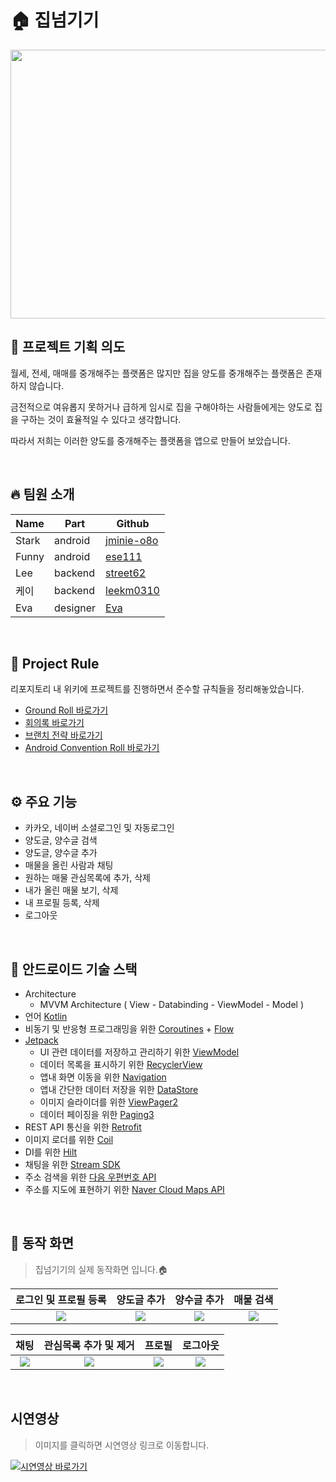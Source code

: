 # 🏠 집넘기기
<p align="center"><img src="https://user-images.githubusercontent.com/79504043/189599604-36c291f8-821f-461d-aa5f-31564292c0bb.png" width="900" height="430"/></p>

## 🚀 프로젝트 기획 의도
월세, 전세, 매매를 중개해주는 플랫폼은 많지만 집을 양도를 중개해주는 플랫폼은 존재하지 않습니다. 
  
  
금전적으로 여유롭지 못하거나 급하게 임시로 집을 구해야하는 사람들에게는 양도로 집을 구하는 것이 효율적일 수 있다고 생각합니다.  
  
  
따라서 저희는 이러한 양도를 중개해주는 플랫폼을 앱으로 만들어 보았습니다. 

</br>

## 🔥 팀원 소개
|Name|Part|Github|
|---|---|---|
|Stark|android|[jminie-o8o](https://github.com/jminie-o8o)|
|Funny|android|[ese111](https://github.com/ese111)|
|Lee|backend|[street62](https://github.com/street62)|
|케이|backend|[leekm0310](https://github.com/leekm0310)|
|Eva|designer|[Eva](https://evachu.design)|

</br>

## 📃 Project Rule

리포지토리 내 위키에 프로젝트를 진행하면서 준수할 규칙들을 정리해놓았습니다.
- [Ground Roll 바로가기](https://github.com/street62/Home-Rent-App/wiki/%EA%B7%B8%EB%9D%BC%EC%9A%B4%EB%93%9C-%EB%A1%A4)
- [회의록 바로가기](https://github.com/street62/Home-Rent-App/wiki/%ED%9A%8C%EC%9D%98%EB%A1%9D)
- [브랜치 전략 바로가기](https://github.com/street62/Home-Rent-App/wiki/%ED%98%91%EC%97%85-%EC%A0%84%EB%9E%B5)
- [Android Convention Roll 바로가기](https://github.com/street62/Home-Rent-App/wiki/%EC%95%88%EB%93%9C%EB%A1%9C%EC%9D%B4%EB%93%9C-%EC%BB%A8%EB%B2%A4%EC%85%98)

</br>

## ⚙ 주요 기능
- 카카오, 네이버 소셜로그인 및 자동로그인
- 양도글, 양수글 검색
- 양도글, 양수글 추가
- 매물을 올린 사람과 채팅
- 원하는 매물 관심목록에 추가, 삭제
- 내가 올린 매물 보기, 삭제
- 내 프로필 등록, 삭제
- 로그아웃

</br>

## 📌 안드로이드 기술 스택
- Architecture
  - MVVM Architecture ( View - Databinding - ViewModel - Model )
- 언어 [Kotlin](https://kotlinlang.org/)
- 비동기 및 반응형 프로그래밍을 위한 [Coroutines](https://developer.android.com/kotlin/coroutines) + [Flow](https://developer.android.com/kotlin/flow)
- [Jetpack](https://developer.android.com/jetpack)
  - UI 관련 데이터를 저장하고 관리하기 위한 [ViewModel](https://developer.android.com/topic/libraries/architecture/viewmodel?gclid=CjwKCAjwq5-WBhB7EiwAl-HEkrzYCgxFBbYLSC4yenlZRy5NtxWbTHP-xThSz_yMY_JUTl3TCklhnBoCDIcQAvD_BwE&gclsrc=aw.ds)
  - 데이터 목록을 표시하기 위한 [RecyclerView](https://developer.android.com/guide/topics/ui/layout/recyclerview?gclid=CjwKCAjwsfuYBhAZEiwA5a6CDExaCCkZkSghgMvbHs6a80REENk05bEMNW1cW1j37ZAeNJrmF1efxRoCnr0QAvD_BwE&gclsrc=aw.ds)
  - 앱내 화면 이동을 위한 [Navigation](https://developer.android.com/guide/navigation)
  - 앱내 간단한 데이터 저장을 위한 [DataStore](https://developer.android.com/topic/libraries/architecture/datastore?gclid=Cj0KCQjwjvaYBhDlARIsAO8PkE0p3ASRb3EbJTGUtzY1aiUiGqQJwR9n8dEeo1g76RxQjpOciuUP5-QaAr6eEALw_wcB&gclsrc=aw.ds)
  - 이미지 슬라이더를 위한 [ViewPager2](https://developer.android.com/jetpack/androidx/releases/viewpager2)
  - 데이터 페이징을 위한 [Paging3](https://developer.android.com/topic/libraries/architecture/paging/v3-overview)
- REST API 통신을 위한 [Retrofit](https://square.github.io/retrofit/)
- 이미지 로더를 위한 [Coil](https://square.github.io/retrofit/)
- DI를 위한 [Hilt](https://developer.android.com/training/dependency-injection/hilt-android)
- 채팅을 위한 [Stream SDK](https://getstream.io/chat/?utm_source={google}&utm_medium={cpc}&utm_campaign=GOO|S|BRN|ROW|ALL-EN%26utm_adgroup=Chat%26utm_custom%3D15702481917%26utm_content%3D571825906719%26utm_term%3Dstream%20chat%20api%26matchtype=e%26device=c%26location=1009871&_bt=571825906719&_bk=stream%20chat%20api&_bm=e&_bn=g&gclid=CjwKCAjwsfuYBhAZEiwA5a6CDAJOBXFLKt0q8_ib1I1_fwzsfxM4Ii2B3aKzyNZ8O6xY42BcG_VVzRoCJPwQAvD_BwE)
- 주소 검색을 위한 [다음 우편번호 API](https://postcode.map.daum.net/guide)
- 주소를 지도에 표현하기 위한 [Naver Cloud Maps API](https://www.ncloud.com/product/applicationService/maps)

</br>

## 📱 동작 화면
<Blockquote>
집넘기기의 실제 동작화면 입니다.🏠
</Blockquote>

| 로그인 및 프로필 등록 | 양도글 추가 | 양수글 추가 | 매물 검색 |
|:--------:|:--------:|:--------:|:--------:|
| ![](https://github.com/street62/Home-Rent-App/blob/android_develop/screenshot/%EB%A1%9C%EA%B7%B8%EC%9D%B8%20%EB%B0%8F%20%ED%94%84%EB%A1%9C%ED%95%84%20%EB%93%B1%EB%A1%9D.gif) | ![](https://github.com/street62/Home-Rent-App/blob/android_develop/screenshot/%EC%96%91%EB%8F%84%EA%B8%80%20%EB%93%B1%EB%A1%9D.gif) | ![](https://github.com/street62/Home-Rent-App/blob/android_develop/screenshot/%EC%96%91%EC%88%98%EA%B8%80%20%EB%93%B1%EB%A1%9D.gif) | ![](https://github.com/street62/Home-Rent-App/blob/android_develop/screenshot/%EB%A7%A4%EB%AC%BC%20%EA%B2%80%EC%83%89.gif) |

| 채팅 | 관심목록 추가 및 제거 | 프로필 | 로그아웃 |
|:--------:|:--------:|:--------:|:--------:|
| ![](https://github.com/street62/Home-Rent-App/blob/android_develop/screenshot/%EC%B1%84%ED%8C%85.gif) | ![](https://github.com/street62/Home-Rent-App/blob/android_develop/screenshot/%EA%B4%80%EC%8B%AC%EB%AA%A9%EB%A1%9D%20%EC%B6%94%EA%B0%80%20%EB%B0%8F%20%EC%A0%9C%EA%B1%B0.gif) | ![](https://github.com/street62/Home-Rent-App/blob/android_develop/screenshot/%ED%94%84%EB%A1%9C%ED%95%84.gif) | ![](https://github.com/street62/Home-Rent-App/blob/android_develop/screenshot/%EB%A1%9C%EA%B7%B8%EC%95%84%EC%9B%83.gif) |

</br>

## 시연영상
<Blockquote>
이미지를 클릭하면 시연영상 링크로 이동합니다. 
</Blockquote>
 
[![시연영상 바로가기](https://i9.ytimg.com/vi/EhMm6OVVgiE/mq1.jpg?sqp=CPCx-5gG&rs=AOn4CLD40eiH42T_Qg1utaq4ceT3wKXb1g)](https://www.youtube.com/watch?v=EhMm6OVVgiE)
